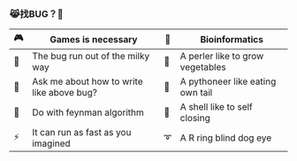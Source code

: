 <!--
**eternal-bug/eternal-bug** is a ✨ _special_ ✨ repository because its `README.md` (this file) appears on your GitHub profile.

Here are some ideas to get you started:

- 🔭 I’m currently working on ...
- 🌱 I’m currently learning ...
- 👯 I’m looking to collaborate on ...
- 🤔 I’m looking for help with ...
- 💬 Ask me about ...
- 📫 How to reach me: ...
- 😄 Pronouns: ...
- ⚡ Fun fact: ...

<img align="right" src="https://github-readme-stats.vercel.app/api?username=onevcat&show_icons=true&icon_color=CE1D2D&text_color=718096&bg_color=ffffff&hide_title=true" />

| 🌿 | 🌿 |  🌿  | 🐫|  🌿 | 🌿 | 🌿 | 🌿 |
| :-: | :-: | :-: | :-: | :-: | :-: | :-: | :-: |
| 🌿 | 🌿 |  🚶  | 🌿|  🌿 | 🌿 | 🌿 | 🌿 |
| 🌿 | 🌷 |  🌿 | 🌿 | 🌿 | 🌿 | 🌷 | 🌿 |
| 🌷 | 🌿 |  🌿 | 🌿 | 🐍 | 🌿 | 🌿 | 🌿 |

+ 🎮: Games is necessary
+ 🚀: The bug run out of the milky way
+ 💬: Ask me about how to write like above bug?
+ 🤔: Do with feynman algorithm
+ ⚡: It can run as fast as you imagined
+ 📐: Bioinformatics
+ 🐪: A perler like to grow vegetables
+ 🐍: A pythoneer like eating own tail

-->

### 😹找BUG？👋

| 🎮 | Games is necessary | 📐 | Bioinformatics |
| - | - | - | - |
| 🚀   | The bug run out of the milky way | 🐪 |  A perler like to grow vegetables |
|  💬 | Ask me about how to write like above bug?  |  🐍 | A pythoneer like eating own tail  |
|  🤔 | Do with feynman algorithm  | 🐚  | A shell like to self closing  |
| ⚡ | It can run as fast as you imagined | ➰ | A R ring blind dog eye |


